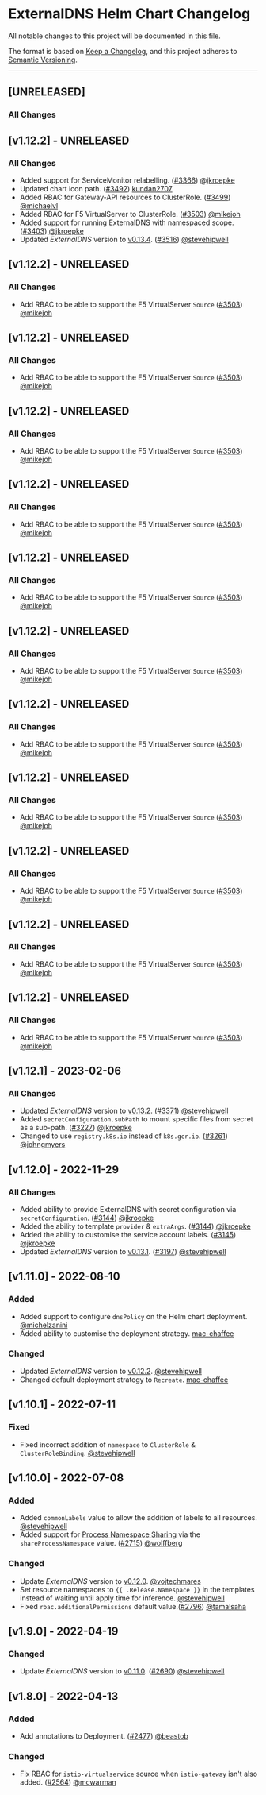 # ExternalDNS Helm Chart Changelog

All notable changes to this project will be documented in this file.

The format is based on [Keep a Changelog](https://keepachangelog.com/en/1.0.0/),
and this project adheres to [Semantic Versioning](https://semver.org/spec/v2.0.0.html).

---

## [UNRELEASED]

### All Changes

## [v1.12.2] - UNRELEASED

### All Changes

- Added support for ServiceMonitor relabelling. ([#3366](https://github.com/kubernetes-sigs/external-dns/pull/3366)) [@jkroepke](https://github.com/jkroepke)
- Updated chart icon path. ([#3492](https://github.com/kubernetes-sigs/external-dns/pull/3494)) [kundan2707](https://github.com/kundan2707)
- Added RBAC for Gateway-API resources to ClusterRole. ([#3499](https://github.com/kubernetes-sigs/external-dns/pull/3499)) [@michaelvl](https://github.com/MichaelVL)
- Added RBAC for F5 VirtualServer to ClusterRole. ([#3503](https://github.com/kubernetes-sigs/external-dns/pull/3503)) [@mikejoh](https://github.com/mikejoh)
- Added support for running ExternalDNS with namespaced scope. ([#3403](https://github.com/kubernetes-sigs/external-dns/pull/3403)) [@jkroepke](https://github.com/jkroepke)
- Updated _ExternalDNS_ version to [v0.13.4](https://github.com/kubernetes-sigs/external-dns/releases/tag/v0.13.4). ([#3516](https://github.com/kubernetes-sigs/external-dns/pull/3516)) [@stevehipwell](https://github.com/stevehipwell)

## [v1.12.2] - UNRELEASED

### All Changes

- Add RBAC to be able to support the F5 VirtualServer `Source` ([#3503](https://github.com/kubernetes-sigs/external-dns/pull/3503)) [@mikejoh](https://github.com/mikejoh)

## [v1.12.2] - UNRELEASED

### All Changes

- Add RBAC to be able to support the F5 VirtualServer `Source` ([#3503](https://github.com/kubernetes-sigs/external-dns/pull/3503)) [@mikejoh](https://github.com/mikejoh)

## [v1.12.2] - UNRELEASED

### All Changes

- Add RBAC to be able to support the F5 VirtualServer `Source` ([#3503](https://github.com/kubernetes-sigs/external-dns/pull/3503)) [@mikejoh](https://github.com/mikejoh)

## [v1.12.2] - UNRELEASED

### All Changes

- Add RBAC to be able to support the F5 VirtualServer `Source` ([#3503](https://github.com/kubernetes-sigs/external-dns/pull/3503)) [@mikejoh](https://github.com/mikejoh)

## [v1.12.2] - UNRELEASED

### All Changes

- Add RBAC to be able to support the F5 VirtualServer `Source` ([#3503](https://github.com/kubernetes-sigs/external-dns/pull/3503)) [@mikejoh](https://github.com/mikejoh)

## [v1.12.2] - UNRELEASED

### All Changes

- Add RBAC to be able to support the F5 VirtualServer `Source` ([#3503](https://github.com/kubernetes-sigs/external-dns/pull/3503)) [@mikejoh](https://github.com/mikejoh)

## [v1.12.2] - UNRELEASED

### All Changes

- Add RBAC to be able to support the F5 VirtualServer `Source` ([#3503](https://github.com/kubernetes-sigs/external-dns/pull/3503)) [@mikejoh](https://github.com/mikejoh)

## [v1.12.2] - UNRELEASED

### All Changes

- Add RBAC to be able to support the F5 VirtualServer `Source` ([#3503](https://github.com/kubernetes-sigs/external-dns/pull/3503)) [@mikejoh](https://github.com/mikejoh)

## [v1.12.2] - UNRELEASED

### All Changes

- Add RBAC to be able to support the F5 VirtualServer `Source` ([#3503](https://github.com/kubernetes-sigs/external-dns/pull/3503)) [@mikejoh](https://github.com/mikejoh)

## [v1.12.2] - UNRELEASED

### All Changes

- Add RBAC to be able to support the F5 VirtualServer `Source` ([#3503](https://github.com/kubernetes-sigs/external-dns/pull/3503)) [@mikejoh](https://github.com/mikejoh)

## [v1.12.2] - UNRELEASED

### All Changes

- Add RBAC to be able to support the F5 VirtualServer `Source` ([#3503](https://github.com/kubernetes-sigs/external-dns/pull/3503)) [@mikejoh](https://github.com/mikejoh)

## [v1.12.1] - 2023-02-06

### All Changes

- Updated _ExternalDNS_ version to [v0.13.2](https://github.com/kubernetes-sigs/external-dns/releases/tag/v0.13.2). ([#3371](https://github.com/kubernetes-sigs/external-dns/pull/3371)) [@stevehipwell](https://github.com/stevehipwell)
- Added `secretConfiguration.subPath` to mount specific files from secret as a sub-path. ([#3227](https://github.com/kubernetes-sigs/external-dns/pull/3227)) [@jkroepke](https://github.com/jkroepke)
- Changed to use `registry.k8s.io` instead of `k8s.gcr.io`. ([#3261](https://github.com/kubernetes-sigs/external-dns/pull/3261)) [@johngmyers](https://github.com/johngmyers)

## [v1.12.0] - 2022-11-29

### All Changes

- Added ability to provide ExternalDNS with secret configuration via `secretConfiguration`. ([#3144](https://github.com/kubernetes-sigs/external-dns/pull/3144)) [@jkroepke](https://github.com/jkroepke)
- Added the ability to template `provider` & `extraArgs`. ([#3144](https://github.com/kubernetes-sigs/external-dns/pull/3144)) [@jkroepke](https://github.com/jkroepke)
- Added the ability to customise the service account labels. ([#3145](https://github.com/kubernetes-sigs/external-dns/pull/3145)) [@jkroepke](https://github.com/jkroepke)
- Updated _ExternalDNS_ version to [v0.13.1](https://github.com/kubernetes-sigs/external-dns/releases/tag/v0.13.1). ([#3197](https://github.com/kubernetes-sigs/external-dns/pull/3197)) [@stevehipwell](https://github.com/stevehipwell)

## [v1.11.0] - 2022-08-10

### Added

- Added support to configure `dnsPolicy` on the Helm chart deployment. [@michelzanini](https://github.com/michelzanini)
- Added ability to customise the deployment strategy. [mac-chaffee](https://github.com/mac-chaffee)

### Changed

- Updated _ExternalDNS_ version to [v0.12.2](https://github.com/kubernetes-sigs/external-dns/releases/tag/v0.12.2). [@stevehipwell](https://github.com/stevehipwell)
- Changed default deployment strategy to `Recreate`. [mac-chaffee](https://github.com/mac-chaffee)

## [v1.10.1] - 2022-07-11

### Fixed

- Fixed incorrect addition of `namespace` to `ClusterRole` & `ClusterRoleBinding`. [@stevehipwell](https://github.com/stevehipwell)

## [v1.10.0] - 2022-07-08

### Added

- Added `commonLabels` value to allow the addition of labels to all resources. [@stevehipwell](https://github.com/stevehipwell)
- Added support for [Process Namespace Sharing](https://kubernetes.io/docs/tasks/configure-pod-container/share-process-namespace/) via the `shareProcessNamespace`
 value. ([#2715](https://github.com/kubernetes-sigs/external-dns/pull/2715)) [@wolffberg](https://github.com/wolffberg)

### Changed

- Update _ExternalDNS_ version to [v0.12.0](https://github.com/kubernetes-sigs/external-dns/releases/tag/v0.12.0). [@vojtechmares](https://github.com/vojtechmares)
- Set resource namespaces to `{{ .Release.Namespace }}` in the templates instead of waiting until apply time for inference. [@stevehipwell](https://github.com/stevehipwell)
- Fixed `rbac.additionalPermissions` default value.([#2796](https://github.com/kubernetes-sigs/external-dns/pull/2796)) [@tamalsaha](https://github.com/tamalsaha)

## [v1.9.0] - 2022-04-19

### Changed

- Update _ExternalDNS_ version to [v0.11.0](https://github.com/kubernetes-sigs/external-dns/releases/tag/v0.11.0). ([#2690](https://github.com/kubernetes-sigs/external-dns/pull/2690)) [@stevehipwell](https://github.com/stevehipwell)

## [v1.8.0] - 2022-04-13

### Added

- Add annotations to Deployment. ([#2477](https://github.com/kubernetes-sigs/external-dns/pull/2477)) [@beastob](https://github.com/beastob)

### Changed

- Fix RBAC for `istio-virtualservice` source when `istio-gateway` isn't also added. ([#2564](https://github.com/kubernetes-sigs/external-dns/pull/2564)) [@mcwarman](https://github.com/mcwarman)
